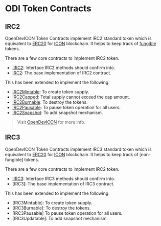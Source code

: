 # ODI Token Contracts

## IRC2
OpenDevICON Token Contracts implement IRC2 standard token which is equivalent to [ERC20](https://eips.ethereum.org/EIPS/eip-20) for [ICON](https://icon.foundation/?lang=en) blockchain. It helps to keep track of [fungible](https://en.wikipedia.org/wiki/Fungibility) tokens.

There are a few core contracts to implement IRC2 token.

-   [IIRC2](https://github.com/icon-project/IIPs/blob/master/IIPS/iip-2.md): Interface IRC2 methods should confirm into.
-   [IRC2](https://docs.opendevicon.io/v/development/score-library/irc2standard): The base implementation of IRC2 contract.

This has been extended to implement the following.

-   [IRC2Mintable](https://docs.opendevicon.io/v/development/score-library/irc2standard/irc2mintable): To create token supply.
-   [IRC2Capped](https://docs.opendevicon.io/v/development/score-library/irc2standard/irc2capped): Total supply cannot exceed the cap amount.
-   [IRC2Burnable](https://docs.opendevicon.io/v/development/score-library/irc2standard/irc2burnable): To destroy the tokens.
-   [IRC2Pausable](https://docs.opendevicon.io/v/development/score-library/irc2standard/irc2pausable): To pause token operation for all users.
-   [IRC2Snapshot](https://docs.opendevicon.io/v/development/score-library/irc2standard/irc2snapshot): To add snapshot mechanism.

> Visit [OpenDevICON]("https://docs.opendevicon.io/v/development/") for more info.

## IRC3
OpenDevICON Token Contracts implement IRC3 standard token which is equivalent to [ERC20](https://eips.ethereum.org/EIPS/eip-721) for [ICON](https://icon.foundation/?lang=en) blockchain. It helps to keep track of [non-fungible] tokens.

There are a few core contracts to implement IRC2 token.

-   [IIRC3](https://github.com/icon-project/IIPs/blob/master/IIPS/iip-3.md): Interface IRC3 methods should confirm into.
-   [IRC3]: The base implementation of IRC3 contract.

This has been extended to implement the following.

-   [IRC3Mintable]: To create token supply.
-   [IRC3Burnable]: To destroy the tokens.
-   [IRC3Pausable] To pause token operation for all users.
-   [IRC3Updatable]: To add snapshot mechanism.

